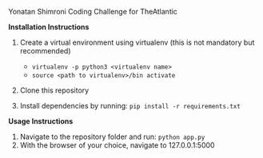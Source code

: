 Yonatan Shimroni
Coding Challenge for TheAtlantic


**Installation Instructions**


1. Create a virtual environment using virtualenv (this is not mandatory but recommended)
    - `virtualenv -p python3 <virtualenv name>`
    - `source <path to virtualenv>/bin activate`

2. Clone this repository
3. Install dependencies by running:  `pip install -r requirements.txt`


**Usage Instructions**


1. Navigate to the repository folder and run: `python app.py`
2. With the browser of your choice, navigate to 127.0.0.1:5000